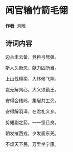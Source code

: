 # 闻官输竹箭毛翎

**作者**: 刘敞

## 诗词内容

边兵未云备，竞矜弓弩强。

斯人久衔恩，献力固所当。

上山伐檀栾，入林候飞翔。

岂无解网心，大义须勤王。

安得会稽岭，集居共工旁。

安得解羽泽，在君礼义乡。

剪翎副之箭，一一坚且良。

朝发摧西戎，夕发毙东羌。

不烦天下民，万里坐宁康。

